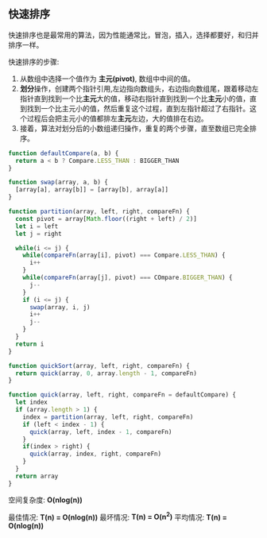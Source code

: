 ## 快速排序

快速排序也是最常用的算法，因为性能通常比，冒泡，插入，选择都要好，和归并排序一样。

快速排序的步骤:

1. 从数组中选择一个值作为 **主元(pivot)**, 数组中中间的值。
2. **划分**操作，创建两个指针引用,左边指向数组头，右边指向数组尾，跟着移动左指针直到找到一个比**主元**大的值，移动右指针直到找到一个比**主元**小的值，直到找到一个比主元小的值，然后重复这个过程，直到左指针超过了右指针。这个过程后会把主元小的值都排左**主元**左边，大的值排在右边。
3. 接着，算法对划分后的小数组递归操作，重复的两个步骤，直至数组已完全排序。


```js
function defaultCompare(a, b) {
  return a < b ? Compare.LESS_THAN : BIGGER_THAN
}

function swap(array, a, b) {
  [array[a], array[b]] = [array[b], array[a]]
}

function partition(array, left, right, compareFn) {
  const pivot = array[Math.floor((right + left) / 2)]
  let i = left
  let j = right

  while(i <= j) {
    while(compareFn(array[i], pivot) === Compare.LESS_THAN) {
      i++
    }
    while(compareFn(array[j], pivot) === COmpare.BIGGER_THAN) {
      j--
    }
    if (i <= j) {
      swap(array, i, j)
      i++
      j--
    }
  }
  return i
}

function quickSort(array, left, right, compareFn) {
  return quick(array, 0, array.length - 1, compareFn)
}

function quick(array, left, right, compareFn = defaultCompare) {
  let index
  if (array.length > 1) {
    index = partition(array, left, right, compareFn)
    if (left < index - 1) {
      quick(array, left, index - 1, compareFn)
    }
    if(index > right) {
      quick(array, index, right, compareFn)
    }
  }
  return array
}
```


空间复杂度: **O(nlog(n))**

最佳情况: **T(n) = O(nlog(n))**
最坏情况: **T(n) = O(n<sup>2</sup>)**
平均情况: **T(n) = O(nlog(n))**